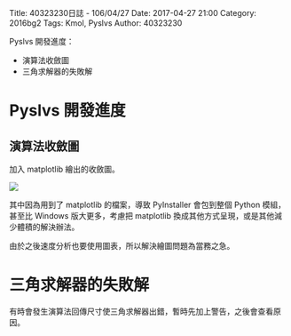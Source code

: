Title: 40323230日誌 - 106/04/27
Date: 2017-04-27 21:00
Category: 2016bg2
Tags: Kmol, Pyslvs
Author: 40323230

Pyslvs 開發進度：

* 演算法收斂圖
* 三角求解器的失敗解

<!-- PELICAN_END_SUMMARY -->

Pyslvs 開發進度
===

演算法收斂圖
---

加入 matplotlib 繪出的收斂圖。

![](https://raw.githubusercontent.com/coursemdetw/project_site_files/gh-pages/files/2016spring/g2/Python_solvespace/0427_01.png)

其中因為用到了 matplotlib 的檔案，導致 PyInstaller 會包到整個 Python 模組，甚至比 Windows 版大更多，考慮把 matplotlib 換成其他方式呈現，或是其他減少體積的解決辦法。

由於之後速度分析也要使用圖表，所以解決繪圖問題為當務之急。

三角求解器的失敗解
===

有時會發生演算法回傳尺寸使三角求解器出錯，暫時先加上警告，之後會查看原因。